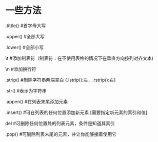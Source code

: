 # 一些方法

.tittle() #首字母大写

.upper() #全部大写

.lower() #全部小写

\t #添加制表符（制表符：在不使用表格的情况下在垂直方向按列对齐文本)

\n #添加换行符

.strip() #删除字符串两端空白 {.lstrip():左，.rstrip():右}

.str() #表示为字符串

.appen() #在列表末尾添加元素

.insert() #可在列表的任何位置添加新元素 [需要指定新元素的索引和值]

del #可删除任何位置处的列表元素，条件是知道其索引

.pop() #可删除列表末尾的元素，并让你能够接着使用它

